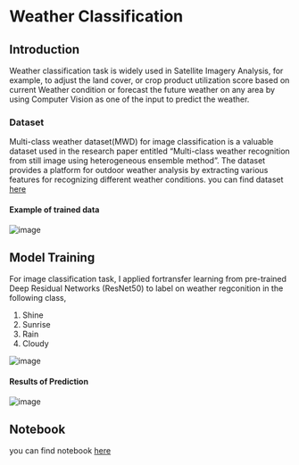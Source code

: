# Weather Classification
## Introduction
Weather classification task is widely used in Satellite Imagery Analysis, for example, to adjust the land cover, or crop product utilization score based on current Weather condition or forecast the future weather on any area by using Computer Vision as one of the input to predict the weather. 
### Dataset
Multi-class weather dataset(MWD) for image classification is a valuable dataset used in the research paper entitled “Multi-class weather recognition from still image using heterogeneous ensemble method”. The dataset provides a platform for outdoor weather analysis by extracting various features for recognizing different weather conditions. you can find dataset [here](https://data.mendeley.com/datasets/4drtyfjtfy/1)

#### Example of trained data
![image](https://user-images.githubusercontent.com/104628789/170413598-2706b518-11d0-4606-b3b8-808ddf43722b.png)
## Model Training
For image classification task, I applied fortransfer learning from pre-trained Deep Residual Networks (ResNet50) to label on weather regconition in the following class,
1.  Shine
2.  Sunrise
3.  Rain
4.  Cloudy

![image](https://user-images.githubusercontent.com/104628789/170415821-ba8c23b0-1dd0-484e-b52d-0bc62333c87c.png)

#### Results of Prediction
![image](https://user-images.githubusercontent.com/104628789/170414190-2caf8969-a3a2-4cd4-9d9a-e632d193c1ae.png)

## Notebook
you can find notebook [here](https://github.com/WarintornNawong/Portfolio/blob/main/Weather%20Classification/Weather%20Forecast%20with%20Deep%20learning%20algorithm.ipynb)
